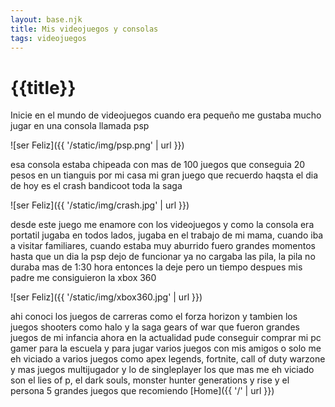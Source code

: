 ```yaml
---
layout: base.njk
title: Mis videojuegos y consolas
tags: videojuegos
---
```


# {{title}}

Inicie en el mundo de videojuegos cuando era pequeño me gustaba mucho jugar en una consola llamada psp 

![ser Feliz]({{ '/static/img/psp.png' | url }})

esa consola estaba chipeada con mas de 100 juegos que conseguia 20 pesos en un tianguis por mi casa mi gran juego que recuerdo haqsta el dia de hoy es el crash bandicoot toda la saga

![ser Feliz]({{ '/static/img/crash.jpg' | url }})

desde este juego me enamore con los videojuegos y como la consola era portatil jugaba en todos lados, jugaba en el trabajo de mi mama, cuando iba a visitar familiares, cuando estaba muy aburrido fuero grandes momentos hasta que un dia la psp dejo de funcionar ya no cargaba las pila, la pila no duraba mas de 1:30 hora entonces la deje pero un tiempo despues mis padre me consiguieron la xbox 360 

![ser Feliz]({{ '/static/img/xbox360.jpg' | url }})

ahi conoci los juegos de carreras como el forza horizon y tambien los juegos shooters como halo y la saga gears of war que fueron grandes juegos de mi infancia ahora en la actualidad pude conseguir comprar mi pc gamer para la escuela y para jugar varios juegos con mis amigos o solo me eh viciado a varios juegos como apex legends, fortnite, call of duty warzone y mas juegos multijugador y lo de singleplayer los que mas me eh viciado son el lies of p, el dark souls, monster hunter generations y rise y el persona 5 grandes juegos que recomiendo 
[Home]({{ '/' | url }})
